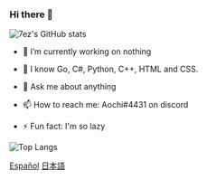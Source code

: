 ### Hi there 👋

![7ez's GitHub stats](https://github-readme-stats.vercel.app/api?username=7ez&show_icons=true&count_private=true&theme=dark)

- 🔭 I’m currently working on nothing

- 🌱 I know Go, C#, Python, C++, HTML and CSS.

- 💬 Ask me about anything

- 📫 How to reach me: Aochi#4431 on discord

- ⚡ Fun fact: I'm so lazy

![Top Langs](https://github-readme-stats.vercel.app/api/top-langs?username=7ez&show_icons=true&count_private=true&theme=dark)

[Español](https://github.com/7ez/7ez/blob/7ez/README_es.md)
[日本語](https://github.com/7ez/7ez/blob/7ez/README_ja.md)
